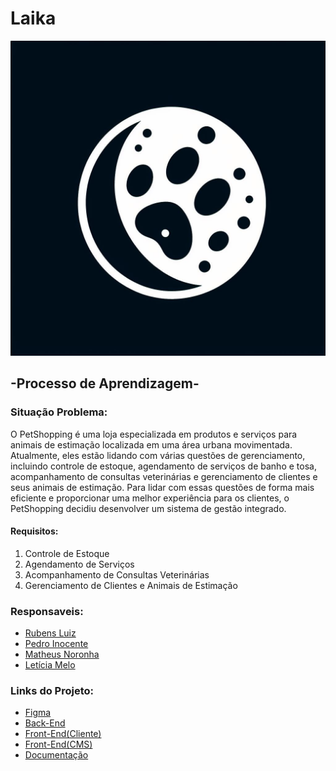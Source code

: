 # Laika
![Logo](./img/logo.jpeg)
## -Processo de Aprendizagem-


### Situação Problema: 
O PetShopping é uma loja especializada em produtos e serviços para animais de estimação
localizada em uma área urbana movimentada. Atualmente, eles estão lidando com várias 
questões de gerenciamento, incluindo controle de estoque, agendamento de serviços de 
banho e tosa, acompanhamento de consultas veterinárias e gerenciamento de clientes e seus 
animais de estimação. Para lidar com essas questões de forma mais eficiente e proporcionar 
uma melhor experiência para os clientes, o PetShopping decidiu desenvolver um sistema de 
gestão integrado. 
#### Requisitos: 
1. Controle de Estoque 
2. Agendamento de Serviços
3. Acompanhamento de Consultas Veterinárias
4. Gerenciamento de Clientes e Animais de Estimação
   
### Responsaveis:
- [Rubens Luiz](https://github.com/rubensl07)
- [Pedro Inocente](https://github.com/1nocente)
- [Matheus Noronha](https://github.com/MatheusNoronhadaSilva)
- [Letícia Melo](https://github.com/LeticiaMeloSilv)
  
### Links do Projeto:
- [Figma](https://www.figma.com/design/96vSodwxNyPirigyNURBLa/PetShop---LAIKA?node-id=0-1&t=B8uCdpZh6jiFWJhz-1)
- [Back-End](https://github.com/rubensl07/Laika-back)
- [Front-End(Cliente)](https://github.com/LeticiaMeloSilv/Laika-FRONT)
- [Front-End(CMS)](https://github.com/MatheusNoronhadaSilva/Laika-front)
- [Documentação](https://docs.google.com/document/d/122DTxx1-itmSQc_1oTVQX1uxwRXTPbeS1ZIYpYF9STQ/edit?usp=sharing)
